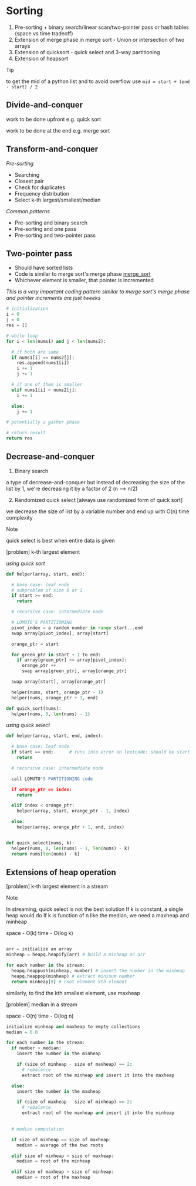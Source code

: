 # Sorting

1. Pre-sorting + binary search/linear scan/two-pointer pass or hash tables (space vs time tradeoff)
2. Extension of merge phase in merge sort - Union or intersection of two arrays
3. Extension of quicksort - quick select and 3-way partitioning
4. Extension of heapsort


> [!TIP]
> to get the mid of a python list and to avoid overflow use
> `mid = start + (end - start) / 2`


## Divide-and-conquer

work to be done upfront e.g. quick sort

work to be done at the end e.g. merge sort

## Transform-and-conquer

_Pre-sorting_

- Searching
- Closest pair
- Check for duplicates
- Frequency distribution
- Select k-th largest/smallest/median

_Common patterns_

- Pre-sorting and binary search
- Pre-sorting and one pass
- Pre-sorting and two-pointer pass

## Two-pointer pass

- Should have sorted lists
- Code is similar to merge sort's merge phase [merge_sort]()
- Whichever element is smaller, that pointer is incremented

*This is a very important coding pattern similar to merge sort's merge phase and pointer increments are just tweeks*

```python
# initialization
i = 0
j = 0
res = []

# while loop
for i < len(nums1) and j < len(nums2):

  # if both are same
  if nums1[i] == nums2[j]:
    res.append(nums1[i])
    i += 1
    j += 1

  # if one of them is smaller
  elif nums1[i] < nums2[j]:
    i += 1

  else:
    j += 1

# potentially a gather phase

# return result
return res
```

## Decrease-and-conquer

1. Binary search

a type of decrease-and-conquer but instead of decreasing the size of the list by 1, we're decreasing it by a factor of 2 (n --> n/2)

2. Randomized quick select [always use randomized form of quick sort]

we decrease the size of list by a variable number and end up with O(n) time complexity

> [!NOTE]
> quick select is best when entire data is given

[problem] k-th largest element

*using quick sort*

```python
def helper(array, start, end):

  # base case: leaf node
  # subproblem of size 0 or 1
  if start >= end: 
    return

  # recursive case: intermediate node

  # LOMUTO'S PARTITIONING
  pivot_index = a random number in range start...end
  swap array[pivot_index], array[start]

  orange_ptr = start

  for green_ptr in start + 1 to end:
    if array[green_ptr] <= array[pivot_index]:
      orange_ptr ++
      swap array[green_ptr], array[orange_ptr]

  swap array[start], array[orange_ptr]

  helper(nums, start, orange_ptr - 1)
  helper(nums, orange_ptr + 1, end)

def quick_sort(nums):
  helper(nums, 0, len(nums) - 1)
```

*using quick select*

```python
def helper(array, start, end, index):

  # base case: leaf node
  if start == end:      # runs into error on leetcode: should be start >= end
    return

  # recursive case: intermediate node

  call LOMUTO'S PARTITIONING code

  if orange_ptr == index:
    return

  elif index < orange_ptr:
    helper(array, start, orange_ptr - 1, index)

  else:
    helper(array, orange_ptr + 1, end, index)


def quick_select(nums, k):
  helper(nums, 0, len(nums) - 1, len(nums) - k)
  return nums[len(nums) - k]
```

## Extensions of heap operation

[problem] k-th largest element in a stream

> [!NOTE]
> In streaming, quick select is not the best solution
> If k is constant, a single heap would do
> If k is function of n like the median, we need a maxheap and minheap

space - O(k)
time - O(log k)

```python

arr = initialize an array
minheap = heapq.heapify(arr) # build a minheap on arr

for each number in the stream:
  heapq.heappush(minheap, number) # insert the number in the minheap
  heapq.heappop(minheap) # extract mininum number
  return minheap[0] # root element kth element
```

similarly, to find the kth smallest element, use maxheap

[problem] median in a stream

space - O(n)
time - O(log n)

```python
initialize minheap and maxheap to empty collections
median = 0.0

for each number in the stream:
  if number > median:
    insert the number in the minheap

    if (size of minheap - size of maxheap) == 2:
      # rebalance
      extract root of the minheap and insert it into the maxheap

  else:
    insert the number in the maxheap

    if (size of maxheap - size of minheap) == 2:
      # rebalance
      extract root of the maxheap and insert it into the minheap
  

  # median computation

  if size of minheap == size of maxheap:
    median = average of the two roots

  elif size of minheap > size of maxheap:
    median = root of the minheap

  elif size of maxheap > size of minheap:
    median = root of the maxheap
```
